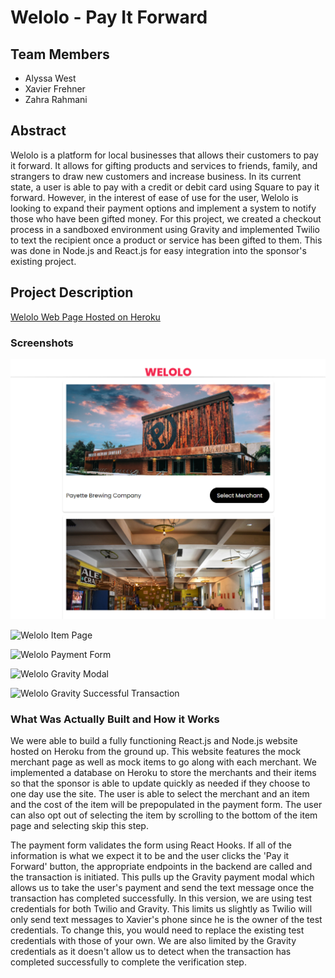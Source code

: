 # Welolo - Pay It Forward


## Team Members
- Alyssa West
- Xavier Frehner
- Zahra Rahmani


## Abstract
Welolo is a platform for local businesses that allows their customers to pay it forward. It allows for gifting products and services to friends, family, and strangers to draw new customers and increase business. In its current state, a user is able to pay with a credit or debit card using Square to pay it forward. However, in the interest of ease of use for the user, Welolo is looking to expand their payment options and implement a system to notify those who have been gifted money. For this project, we created a checkout process in a sandboxed environment using Gravity and implemented Twilio to text the recipient once a product or service has been gifted to them. This was done in Node.js and React.js for easy integration into the sponsor's existing project.

## Project Description 

[Welolo Web Page Hosted on Heroku](https://welolo1.herokuapp.com/)

### Screenshots

![Welolo Merchant Page](https://github.com/cs481-ekh/f21-welolo/blob/d25229c7c147640bd24ff51f3b610e272f1a9288/docs/Welolo%20Merchant%20Page.png)

![Welolo Item Page](https://drive.google.com/file/d/1DjgdovAr3wmlJfKZIN7jgaI66NcSPgkU/view?usp=sharing)

![Welolo Payment Form](https://drive.google.com/file/d/1yDaUF4V4kYtlGDenLJLDBIV0Xxosz2nA/view?usp=sharing)

![Welolo Gravity Modal](https://drive.google.com/file/d/1AVmUNAAOVXH1FjB6ZrwG8PtpZsBkSCtY/view?usp=sharing)

![Welolo Gravity Successful Transaction](https://drive.google.com/file/d/1YVs_XnwXBdkBOE_jXIpGERsMFcnFcytC/view?usp=sharing)

### What Was Actually Built and How it Works

We were able to build a fully functioning React.js and Node.js website hosted on Heroku from the ground up. This website features the mock merchant page as well as mock items to go along with each merchant. We implemented a database on Heroku to store the merchants and their items so that the sponsor is able to update quickly as needed if they choose to one day use the site. The user is able to select the merchant and an item and the cost of the item will be prepopulated in the payment form. The user can also opt out of selecting the item by scrolling to the bottom of the item page and selecting skip this step. 

The payment form validates the form using React Hooks. If all of the information is what we expect it to be and the user clicks the 'Pay it Forward' button, the appropriate endpoints in the backend are called and the transaction is initiated. This pulls up the Gravity payment modal which allows us to take the user's payment and send the text message once the transaction has completed successfully. In this version, we are using test credentials for both Twilio and Gravity. This limits us slightly as Twilio will only send text messages to Xavier's phone since he is the owner of the test credentials. To change this, you would need to replace the existing test credentials with those of your own. We are also limited by the Gravity credentials as it doesn't allow us to detect when the transaction has completed successfully to complete the verification step.
